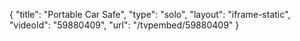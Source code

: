 {
    "title": "Portable Car Safe",
    "type": "solo",
    "layout": "iframe-static",
    "videoId": "59880409",
    "url": "\/tvpembed\/59880409"
}